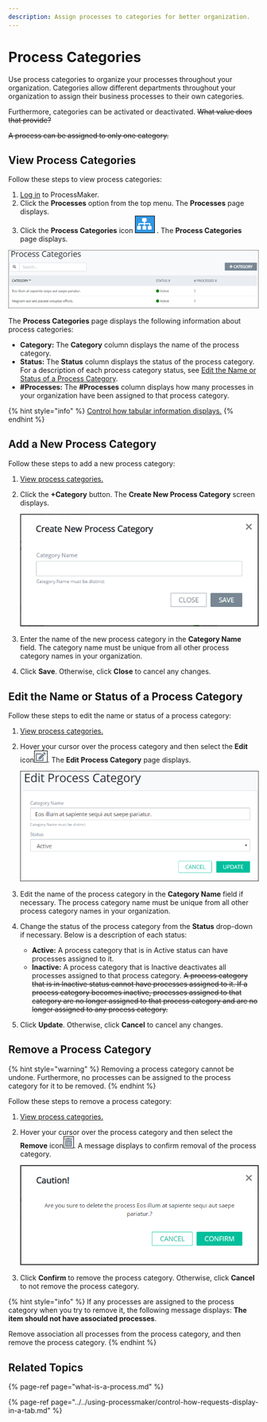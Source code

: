 ```yaml
---
description: Assign processes to categories for better organization.
---
```


# Process Categories

Use process categories to organize your processes throughout your organization. Categories allow different departments throughout your organization to assign their business processes to their own categories.

Furthermore, categories can be activated or deactivated. ~~What value does that provide?~~

~~A process can be assigned to only one category.~~

## View Process Categories

Follow these steps to view process categories:

1. [Log in](../../using-processmaker/log-in.md#log-in) to ProcessMaker.
2. Click the **Processes** option from the top menu. The **Processes** page displays.
3. Click the **Process Categories** icon ![](../../.gitbook/assets/process-categories-icon-processes.png) . The **Process Categories** page displays.

![Process Categories page](../../.gitbook/assets/process-categories-page-processes.png)

The **Process Categories** page displays the following information about process categories:

* **Category:** The **Category** column displays the name of the process category.
* **Status:** The **Status** column displays the status of the process category. For a description of each process category status, see [Edit the Name or Status of a Process Category](process-categories.md#edit-the-name-or-status-of-a-process-category).
* **\#Processes:** The **\#Processes** column displays how many processes in your organization have been assigned to that process category.

{% hint style="info" %}
[Control how tabular information displays.](../../using-processmaker/control-how-requests-display-in-a-tab.md)
{% endhint %}

## Add a New Process Category

Follow these steps to add a new process category:

1. [View process categories.](process-categories.md#view-process-categories)
2. Click the **+Category** button. The **Create New Process Category** screen displays.  

   ![](../../.gitbook/assets/create-new-process-category-screen-processes.png)

3. Enter the name of the new process category in the **Category Name** field. The category name must be unique from all other process category names in your organization.
4. Click **Save**. Otherwise, click **Close** to cancel any changes.

## Edit the Name or Status of a Process Category

Follow these steps to edit the name or status of a process category:

1. [View process categories.](process-categories.md#view-process-categories)
2. Hover your cursor over the process category and then select the **Edit** icon![](../../.gitbook/assets/edit-icon.png). The **Edit Process Category** page displays.  

   ![](../../.gitbook/assets/edit-process-category-page-processes.png)

3. Edit the name of the process category in the **Category Name** field if necessary. The process category name must be unique from all other process category names in your organization.
4. Change the status of the process category from the **Status** drop-down if necessary. Below is a description of each status:
   * **Active:** A process category that is in Active status can have processes assigned to it.
   * **Inactive:** A process category that is Inactive deactivates all processes assigned to that process category. ~~A process category that is in Inactive status cannot have processes assigned to it. If a process category becomes inactive, processes assigned to that category are no longer assigned to that process category and are no longer assigned to any process category.~~
5. Click **Update**. Otherwise, click **Cancel** to cancel any changes.

## Remove a Process Category

{% hint style="warning" %}
Removing a process category cannot be undone. Furthermore, no processes can be assigned to the process category for it to be removed.
{% endhint %}

Follow these steps to remove a process category:

1. [View process categories.](process-categories.md#view-process-categories)
2. Hover your cursor over the process category and then select the **Remove** icon![](../../.gitbook/assets/remove-icon.png). A message displays to confirm removal of the process category.  

   ![](../../.gitbook/assets/remove-process-category-screen-processes.png)

3. Click **Confirm** to remove the process category. Otherwise, click **Cancel** to not remove the process category.

{% hint style="info" %}
If any processes are assigned to the process category when you try to remove it, the following message displays: **The item should not have associated processes**.

Remove association all processes from the process category, and then remove the process category.
{% endhint %}

## Related Topics

{% page-ref page="what-is-a-process.md" %}

{% page-ref page="../../using-processmaker/control-how-requests-display-in-a-tab.md" %}


